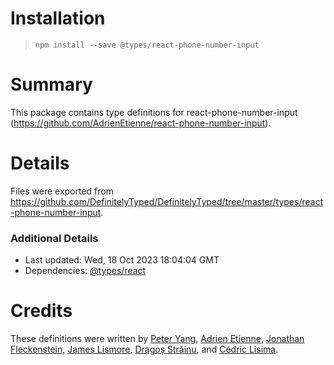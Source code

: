 # Installation
> `npm install --save @types/react-phone-number-input`

# Summary
This package contains type definitions for react-phone-number-input (https://github.com/AdrienEtienne/react-phone-number-input).

# Details
Files were exported from https://github.com/DefinitelyTyped/DefinitelyTyped/tree/master/types/react-phone-number-input.

### Additional Details
 * Last updated: Wed, 18 Oct 2023 18:04:04 GMT
 * Dependencies: [@types/react](https://npmjs.com/package/@types/react)

# Credits
These definitions were written by [Peter Yang](https://github.com/PeterYangIO), [Adrien Etienne](https://github.com/AdrienEtienne), [Jonathan Fleckenstein](https://github.com/fleck), [James Lismore](https://github.com/jlismore), [Dragoș Străinu](https://github.com/strdr4605), and [Cédric Lisima](https://github.com/opii972).
